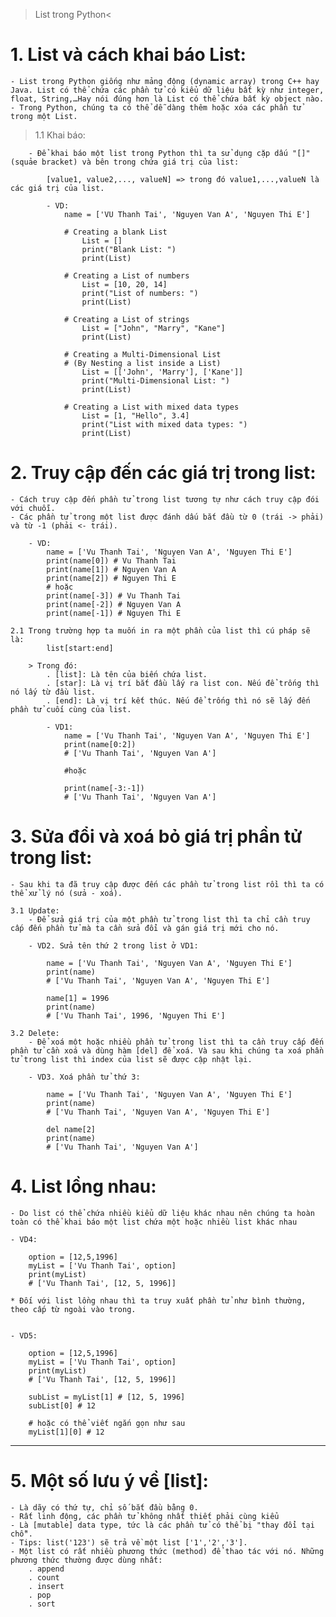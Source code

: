 > List trong Python<

# 1. List và cách khai báo List:

    - List trong Python giống như mảng động (dynamic array) trong C++ hay Java. List có thể chứa các phần tử có kiểu dữ liệu bất kỳ như integer, float, String,…Hay nói đúng hơn là List có thể chứa bất kỳ object nào.
    - Trong Python, chúng ta có thể dễ dàng thêm hoặc xóa các phần tử trong một List.

> 1.1 Khai báo:

        - Để khai báo một list trong Python thì ta sử dụng cặp dấu "[]" (squảe bracket) và bên trong chứa giá trị của list:

            [value1, value2,..., valueN] => trong đó value1,...,valueN là các giá trị của list.

            - VD:
                name = ['VU Thanh Tai', 'Nguyen Van A', 'Nguyen Thi E']

                # Creating a blank List
                    List = []
                    print("Blank List: ")
                    print(List)

                # Creating a List of numbers
                    List = [10, 20, 14]
                    print("List of numbers: ")
                    print(List)

                # Creating a List of strings
                    List = ["John", "Marry", "Kane"]
                    print(List)

                # Creating a Multi-Dimensional List
                # (By Nesting a list inside a List)
                    List = [['John', 'Marry'], ['Kane']]
                    print("Multi-Dimensional List: ")
                    print(List)

                # Creating a List with mixed data types
                    List = [1, "Hello", 3.4]
                    print("List with mixed data types: ")
                    print(List)

# 2. Truy cập đến các giá trị trong list:

    - Cách truy cập đến phần tử trong list tương tự như cách truy cập đói với chuỗi.
    - Các phần tử trong một list được đánh dấu bắt đầu từ 0 (trái -> phải) và từ -1 (phải <- trái).

        - VD:
            name = ['Vu Thanh Tai', 'Nguyen Van A', 'Nguyen Thi E']
            print(name[0]) # Vu Thanh Tai
            print(name[1]) # Nguyen Van A
            print(name[2]) # Nguyen Thi E
            # hoặc
            print(name[-3]) # Vu Thanh Tai
            print(name[-2]) # Nguyen Van A
            print(name[-1]) # Nguyen Thi E

    2.1 Trong trường hợp ta muốn in ra một phần của list thì cú pháp sẽ là:
            list[start:end]

        > Trong đó:
            . [list]: Là tên của biến chứa list.
            . [star]: Là vị trí bắt đầu lấy ra list con. Nếu để trống thì nó lấy từ đầu list.
            . [end]: Là vị trí kết thúc. Nếu để trống thì nó sẽ lấy đến phần tử cuối cùng của list.

            - VD1:
                name = ['Vu Thanh Tai', 'Nguyen Van A', 'Nguyen Thi E']
                print(name[0:2])
                # ['Vu Thanh Tai', 'Nguyen Van A']

                #hoặc

                print(name[-3:-1])
                # ['Vu Thanh Tai', 'Nguyen Van A']

# 3. Sửa đổi và xoá bỏ giá trị phần tử trong list:

    - Sau khi ta đã truy cập được đến các phần tử trong list rồi thì ta có thể xử lý nó (sửa - xoá).

    3.1 Update:
        - Để sửa giá trị của một phần tử trong list thì ta chỉ cần truy cấp đến phần tử mà ta cần sửa đổi và gán giá trị mới cho nó.

        - VD2. Sửa tên thứ 2 trong list ở VD1:

            name = ['Vu Thanh Tai', 'Nguyen Van A', 'Nguyen Thi E']
            print(name)
            # ['Vu Thanh Tai', 'Nguyen Van A', 'Nguyen Thi E']

            name[1] = 1996
            print(name)
            # ['Vu Thanh Tai', 1996, 'Nguyen Thi E']

    3.2 Delete:
        - Để xoá một hoặc nhiều phần tử trong list thì ta cần truy cấp đến phần tử cần xoá và dùng hàm [del] để xoá. Và sau khi chúng ta xoá phần tử trong list thì index của list sẽ được cập nhật lại.

        - VD3. Xoá phần tử thứ 3:

            name = ['Vu Thanh Tai', 'Nguyen Van A', 'Nguyen Thi E']
            print(name)
            # ['Vu Thanh Tai', 'Nguyen Van A', 'Nguyen Thi E']

            del name[2]
            print(name)
            # ['Vu Thanh Tai', 'Nguyen Van A']

# 4. List lồng nhau:

    - Do list có thể chứa nhiều kiểu dữ liệu khác nhau nên chúng ta hoàn toàn có thể khai báo một list chứa một hoặc nhiều list khác nhau

    - VD4:

        option = [12,5,1996]
        myList = ['Vu Thanh Tai', option]
        print(myList)
        # ['Vu Thanh Tai', [12, 5, 1996]]

    * Đối với list lồng nhau thì ta truy xuất phần tử như bình thường, theo cấp từ ngoài vào trong.


    - VD5:

        option = [12,5,1996]
        myList = ['Vu Thanh Tai', option]
        print(myList)
        # ['Vu Thanh Tai', [12, 5, 1996]]

        subList = myList[1] # [12, 5, 1996]
        subList[0] # 12

        # hoặc có thể viết ngắn gọn như sau
        myList[1][0] # 12

---

# 5. Một số lưu ý về [list]:

    - Là dãy có thứ tự, chỉ số bắt đầu bằng 0.
    - Rất linh động, các phần tử không nhất thiết phải cùng kiểu
    - Là [mutable] data type, tức là các phần tử có thể bị "thay đổi tại chỗ".
    - Tips: list('123') sẽ trả về một list ['1','2','3'].
    - Một list có rất nhiều phương thức (method) để thao tác với nó. Những phương thức thường được dùng nhất:
        . append
        . count
        . insert
        . pop
        . sort
